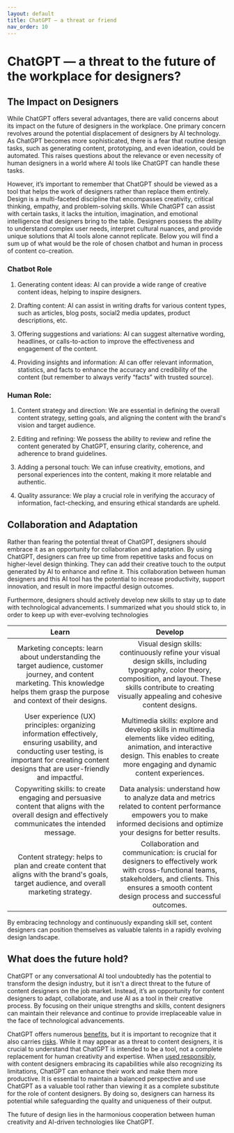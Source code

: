```yaml
---
layout: default
title: ChatGPT — a threat or friend
nav_order: 10
---
```


# ChatGPT — a threat to the future of the workplace for designers?

## The Impact on Designers

While ChatGPT offers several advantages, there are valid concerns about its impact on the future of designers in the workplace. One primary concern revolves around the potential displacement of designers by AI technology. As ChatGPT becomes more sophisticated, there is a fear that routine design tasks, such as generating content, prototyping, and even ideation, could be automated. This raises questions about the relevance or even necessity of human designers in a world where AI tools like ChatGPT can handle these tasks.

However, it’s important to remember that ChatGPT should be viewed as a tool that helps the work of designers rather than replace them entirely. Design is a multi-faceted discipline that encompasses creativity, critical thinking, empathy, and problem-solving skills. While ChatGPT can assist with certain tasks, it lacks the intuition, imagination, and emotional intelligence that designers bring to the table. Designers possess the ability to understand complex user needs, interpret cultural nuances, and provide unique solutions that AI tools alone cannot replicate. Below you will find a sum up of what would be the role of chosen chatbot and human in process of content co-creation.

### Chatbot Role

1. Generating content ideas: AI can provide a wide range of creative content ideas, helping to inspire designers.

2. Drafting content: AI can assist in writing drafts for various content types, such as articles, blog posts, social2 media updates, product descriptions, etc.

3. Offering suggestions and variations: AI can suggest alternative wording, headlines, or calls-to-action to improve the effectiveness and engagement of the content.

4. Providing insights and information: AI can offer relevant information, statistics, and facts to enhance the accuracy and credibility of the content (but remember to always verify “facts” with trusted source).

### Human Role:

1. Content strategy and direction: We are essential in defining the overall content strategy, setting goals, and aligning the content with the brand's vision and target audience.

2. Editing and refining: We possess the ability to review and refine the content generated by ChatGPT, ensuring clarity, coherence, and adherence to brand guidelines.

3. Adding a personal touch: We can infuse creativity, emotions, and personal experiences into the content, making it more relatable and authentic.

4. Quality assurance: We play a crucial role in verifying the accuracy of information, fact-checking, and ensuring ethical standards are upheld.

## Collaboration and Adaptation

Rather than fearing the potential threat of ChatGPT, designers should embrace it as an opportunity for collaboration and adaptation. By using ChatGPT, designers can free up time from repetitive tasks and focus on higher-level design thinking. They can add their creative touch to the output generated by AI to enhance and refine it. This collaboration between human designers and this AI tool has the potential to increase productivity, support innovation, and result in more impactful design outcomes.

Furthermore, designers should actively develop new skills to stay up to date with technological advancements. I summarized what you should stick to, in order to keep up with ever-evolving technologies

|Learn|Develop|
|:-------:|:-----:|
|Marketing concepts: learn about  understanding the target audience, customer journey, and content marketing. This knowledge helps them grasp the purpose and context of their designs.|Visual design skills: continuously refine your visual design skills, including typography, color theory, composition, and layout. These skills contribute to creating visually appealing and cohesive content designs.|
|User experience (UX) principles: organizing information effectively, ensuring usability, and conducting user testing, is important for creating content designs that are user-friendly and impactful.|Multimedia skills: explore and develop skills in multimedia elements like video editing, animation, and interactive design. This enables  to create more engaging and dynamic content experiences.|
|Copywriting skills: to create engaging and persuasive content that aligns with the overall design and effectively communicates the intended message.|Data analysis: understand how to analyze data and metrics related to content performance empowers you to make informed decisions and optimize your designs for better results.|
|Content strategy: helps to plan and create content that aligns with the brand's goals, target audience, and overall marketing strategy.|Collaboration and communication: is crucial for designers to effectively work with cross-functional teams, stakeholders, and clients. This ensures a smooth content design process and successful outcomes.|

By embracing technology and continuously expanding skill set, content designers can position themselves as valuable talents in a rapidly evolving design landscape.

## What does the future hold?

ChatGPT or any conversational AI tool undoubtedly has the potential to transform the design industry, but it isn't a direct threat to the future of content designers on the job market. Instead, it’s an opportunity for content designers to adapt, collaborate, and use AI as a tool in their creative process. By focusing on their unique strengths and skills, content designers can maintain their relevance and continue to provide irreplaceable value in the face of technological advancements. 

ChatGPT offers numerous [benefits](https://lipkowski.github.io/just-the-docs/docs/Unlocking%20the%20Potential.html), but it is important to recognize that it also carries [risks](https://lipkowski.github.io/just-the-docs/docs/Navigating%20the%20Challenges.html). While it may appear as a threat to content designers, it is crucial to understand that ChatGPT is intended to be a tool, not a complete replacement for human creativity and expertise. When [used responsibly](https://lipkowski.github.io/just-the-docs/docs/Navigating%20Ethical%20Considerations.html), with content designers embracing its capabilities while also recognizing its limitations, ChatGPT can enhance their work and make them more productive. It is essential to maintain a balanced perspective and use ChatGPT as a valuable tool rather than viewing it as a complete substitute for the role of content designers. By doing so, designers can harness its potential while safeguarding the quality and uniqueness of their output.

The future of design lies in the harmonious cooperation between human creativity and AI-driven technologies like ChatGPT.
